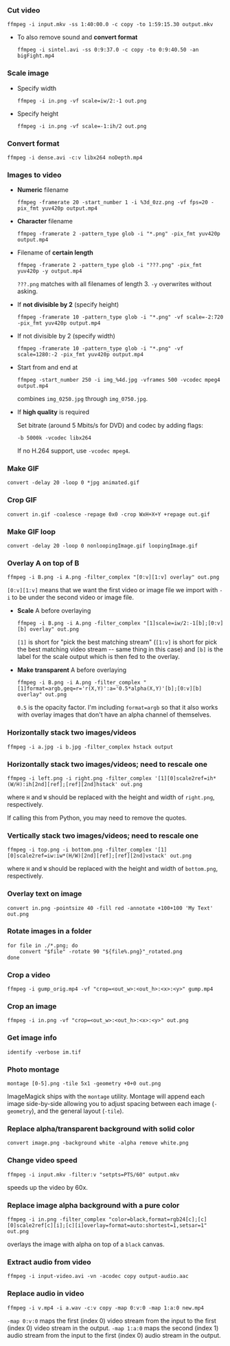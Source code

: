 ### Cut video

```
ffmpeg -i input.mkv -ss 1:40:00.0 -c copy -to 1:59:15.30 output.mkv
```

* To also remove sound and **convert format**

	```
	ffmpeg -i sintel.avi -ss 0:9:37.0 -c copy -to 0:9:40.50 -an bigFight.mp4
	```


### Scale image

* Specify width

	```
	ffmpeg -i in.png -vf scale=iw/2:-1 out.png
	```

* Specify height

	```
	ffmpeg -i in.png -vf scale=-1:ih/2 out.png
	```


### Convert format

```
ffmpeg -i dense.avi -c:v libx264 noDepth.mp4
```


### Images to video

* **Numeric** filename

	```
	ffmpeg -framerate 20 -start_number 1 -i %3d_0zz.png -vf fps=20 -pix_fmt yuv420p output.mp4
	```

* **Character** filename

	```
	ffmpeg -framerate 2 -pattern_type glob -i "*.png" -pix_fmt yuv420p output.mp4
	```

* Filename of **certain length**

	```
	ffmpeg -framerate 2 -pattern_type glob -i "???.png" -pix_fmt yuv420p -y output.mp4
	```

	`???.png` matches with all filenames of length 3. `-y` overwrites without asking.

* If **not divisible by 2** (specify height)

	```
	ffmpeg -framerate 10 -pattern_type glob -i "*.png" -vf scale=-2:720 -pix_fmt yuv420p output.mp4
	```

* If not divisible by 2 (specify width)

	```
	ffmpeg -framerate 10 -pattern_type glob -i "*.png" -vf scale=1280:-2 -pix_fmt yuv420p output.mp4
	```

* Start from and end at

	```
	ffmpeg -start_number 250 -i img_%4d.jpg -vframes 500 -vcodec mpeg4 output.mp4
	```

	combines `img_0250.jpg` through `img_0750.jpg`.

* If **high quality** is required

	Set bitrate (around 5 Mbits/s for DVD) and codec by adding flags:

	```
	-b 5000k -vcodec libx264
	```

	If no H.264 support, use `-vcodec mpeg4`.


### Make GIF

```
convert -delay 20 -loop 0 *jpg animated.gif
```


### Crop GIF

```
convert in.gif -coalesce -repage 0x0 -crop WxH+X+Y +repage out.gif
```


### Make GIF loop

```
convert -delay 20 -loop 0 nonloopingImage.gif loopingImage.gif
```


### Overlay A on top of B

```
ffmpeg -i B.png -i A.png -filter_complex "[0:v][1:v] overlay" out.png
```

`[0:v][1:v]` means that we want the first video or image file we import with `-i` to be under the second video or image file.


* **Scale** A before overlaying

	```
	ffmpeg -i B.png -i A.png -filter_complex "[1]scale=iw/2:-1[b];[0:v][b] overlay" out.png
	```

	`[1]` is short for "pick the best matching stream" (`[1:v]` is short for pick the best matching video stream -- same thing in this case) and `[b]` is the label for the scale output which is then fed to the overlay.

* **Make transparent** A before overlaying

	```
	ffmpeg -i B.png -i A.png -filter_complex "[1]format=argb,geq=r='r(X,Y)':a='0.5*alpha(X,Y)'[b];[0:v][b] overlay" out.png
	```

	`0.5` is the opacity factor. I'm including `format=argb` so that it also works with overlay images that don't have an alpha channel of themselves.


### Horizontally stack two images/videos

```
ffmpeg -i a.jpg -i b.jpg -filter_complex hstack output
```


### Horizontally stack two images/videos; need to rescale one

```
ffmpeg -i left.png -i right.png -filter_complex '[1][0]scale2ref=ih*(W/H):ih[2nd][ref];[ref][2nd]hstack' out.png
```

where `H` and `W` should be replaced with the height and width of `right.png`, respectively.

If calling this from Python, you may need to remove the quotes.


### Vertically stack two images/videos; need to rescale one

```
ffmpeg -i top.png -i bottom.png -filter_complex '[1][0]scale2ref=iw:iw*(H/W)[2nd][ref];[ref][2nd]vstack' out.png
```

where `H` and `W` should be replaced with the height and width of `bottom.png`, respectively.


### Overlay text on image

```
convert in.png -pointsize 40 -fill red -annotate +100+100 'My Text' out.png
```


### Rotate images in a folder

```
for file in ./*.png; do
    convert "$file" -rotate 90 "${file%.png}"_rotated.png
done
```


### Crop a video

```
ffmpeg -i gump_orig.mp4 -vf "crop=<out_w>:<out_h>:<x>:<y>" gump.mp4
```


### Crop an image

```
ffmpeg -i in.png -vf "crop=<out_w>:<out_h>:<x>:<y>" out.png
```


### Get image info

```
identify -verbose im.tif
```


### Photo montage

```
montage [0-5].png -tile 5x1 -geometry +0+0 out.png
```

ImageMagick ships with the `montage` utility. Montage will append each image side-by-side allowing you to adjust spacing between each image (`-geometry`), and the general layout (`-tile`).


### Replace alpha/transparent background with solid color

```
convert image.png -background white -alpha remove white.png
```


### Change video speed

```
ffmpeg -i input.mkv -filter:v "setpts=PTS/60" output.mkv 
```
speeds up the video by 60x.


### Replace image alpha background with a pure color

```
ffmpeg -i in.png -filter_complex "color=black,format=rgb24[c];[c][0]scale2ref[c][i];[c][i]overlay=format=auto:shortest=1,setsar=1" out.png
```
overlays the image with alpha on top of a `black` canvas.


### Extract audio from video

```
ffmpeg -i input-video.avi -vn -acodec copy output-audio.aac
```


### Replace audio in video

```
ffmpeg -i v.mp4 -i a.wav -c:v copy -map 0:v:0 -map 1:a:0 new.mp4
```

`-map 0:v:0` maps the first (index 0) video stream from the input to the first (index 0) video stream in the output.
`-map 1:a:0` maps the second (index 1) audio stream from the input to the first (index 0) audio stream in the output.
